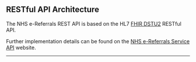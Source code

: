 ## RESTful API Architecture ##

The NHS e-Referrals REST API is based on the HL7 [FHIR DSTU2] RESTful API. 


Further implementation details can be found on the [NHS e-Referrals Service API] website.


-------------------------
[FHIR DSTU2]: http://hl7.org/fhir/http.html
[NHS e-Referrals Service API]: http://developer.nhs.uk/library/systems/e-rs/